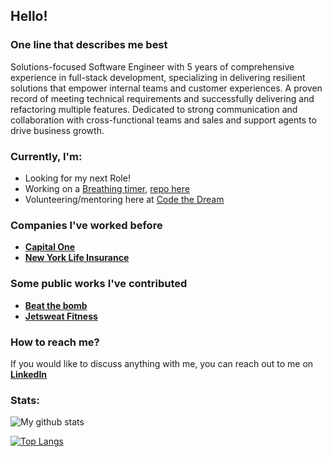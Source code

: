 ## Hello!

### One line that describes me best
Solutions-focused Software Engineer with 5 years of comprehensive experience in full-stack development, specializing in delivering resilient solutions that empower internal teams and customer experiences. A proven record of meeting technical requirements and successfully delivering and refactoring multiple features. Dedicated to strong communication and collaboration with cross-functional teams and sales and support agents to drive business growth.

### Currently, I'm:
- Looking for my next Role!
- Working on a [Breathing timer](https://breath-timer.vercel.app/), [repo here](https://github.com/pavel6767/breath-timer)
- Volunteering/mentoring here at [Code the Dream](https://codethedream.org/)

### Companies I've worked before
 - [**Capital One**](https://www.capitalone.com/)
 - [**New York Life Insurance**](https://www.newyorklife.com/)

### Some public works I've contributed
- [**Beat the bomb**](https://beatthebomb.com/)
- [**Jetsweat Fitness**](https://www.jetsweatfitness.com/)

### How to reach me?
If you would like to discuss anything with me, you can reach out to me on [**LinkedIn**](https://www.linkedin.com/in/pavel-machuca/)
### Stats:
![My github stats](https://github-readme-stats.vercel.app/api?username=pavel6767&show_icons=true&count_private=true)

[![Top Langs](https://github-readme-stats.vercel.app/api/top-langs/?username=pavel6767&layout=compact)](https://github.com/anuraghazra/github-readme-stats)
